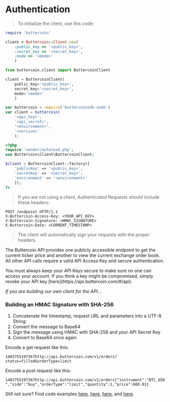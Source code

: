 # Authentication

> To initialize the client, use this code:

```ruby
require 'buttercoin'

client = Buttercoin::Client.new(
    :public_key => '<public_key>',
    :secret_key => '<secret_key>',
    :mode => '<mode>'
    )				
```

```python
from buttercoin.client import ButtercoinClient

client = ButtercoinClient(
    public_key='<public_key>',
    secret_key='<secret_key>',
    mode='<mode>'
    )
```

```javascript
var buttercoin = require('buttercoinsdk-node')
var client = buttercoin(
    '<api_key>',
    '<api_secret>',
    '<environment>',
    '<version>'
    );
```

```php
<?php
require 'vendor/autoload.php';
use Buttercoin\Client\ButtercoinClient;

$client = ButtercoinClient::factory([
    'publicKey' => '<public_key>',
    'secretKey' => '<secret_key>',
    'environment' => '<environment>' 
    ]);
?>
```

>If you are not using a client, Authenticated Requests should include these headers:

```http
POST /endpoint HTTP/1.1
X-Buttercoin-Access-Key: <YOUR_API_KEY>
X-Buttercoin-Signature: <HMAC_SIGNATURE> 
X-Buttercoin-Date: <CURRENT_TIMESTAMP>
```

> The client will automatically sign your requests with the proper headers.

The Buttercoin API provides one publicly accessible endpoint to get the current ticker price and another to view the current exchange order book. All other API calls require a valid API Access Key and secure authentication.

<aside class="warning">
You must always keep your API Keys secure to make sure no one can access your account.  If you think a key might be compromised, simply revoke your API key [here](https://api.buttercoin.com/#/api).
</aside>

*If you are building our own client for the API...*

### Building an HMAC Signature with SHA-256

1. Concatenate the timestamp, request URL and parameters into a UTF-8 String:
2. Convert the message to Base64
3. Sign the message using HMAC with SHA-256 and your API Secret Key
4. Convert to Base64 once again

Encode a get request like this: 

`1403755197367http://api.buttercoin.com/v1/orders?status=filled&orderType=limit`

Encode a post request like this: 

`1403755197367http://api.buttercoin.com/v1/orders{"instrument":"BTC_USD","side":"buy","orderType":"limit","quantity":1,"price":600.01}`

Still not sure?  Find code examples [here](https://github.com/buttercoin/buttercoinsdk-node/blob/master/index.js#L32), [here](https://github.com/buttercoin/buttercoinsdk-php/blob/master/src/Client/ButtercoinClient.php#L144), [here](https://github.com/buttercoin/buttercoinsdk-python/blob/master/buttercoin/api.py#L101), and [here](https://github.com/buttercoin/buttercoinsdk-ruby/blob/master/lib/buttercoin/client.rb#L91).



